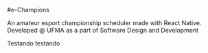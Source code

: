 #e-Champions

An amateur esport championship scheduler made with React Native. Developed @ UFMA as a part of Software Design and Development

Testando testando
